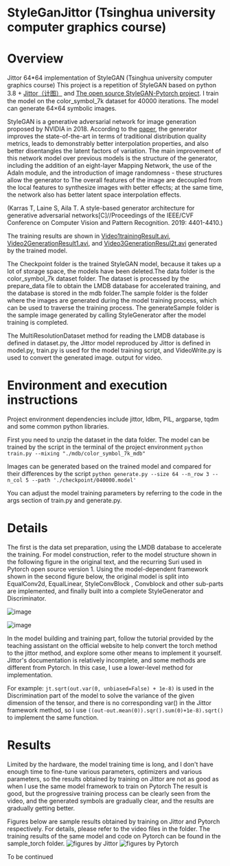 # StyleGanJittor (Tsinghua university computer graphics course)
# Overview
Jittor 64*64 implementation of StyleGAN (Tsinghua university computer graphics course)
This project is a repetition of StyleGAN based on python 3.8 + [Jittor（计图）](https://github.com/Jittor/jittor) and [The open source StyleGAN-Pytorch project](https://github.com/rosinality/style-based-gan-pytorch). I train the model on the color_symbol_7k dataset for 40000 iterations. The model can generate 64×64 symbolic images.


StyleGAN is a generative adversarial network for image generation proposed by NVIDIA in 2018. According to the [paper](https://openaccess.thecvf.com/content_CVPR_2019/html/Karras_A_Style-Based_Generator_Architecture_for_Generative_Adversarial_Networks_CVPR_2019_paper.html), the generator improves the state-of-the-art in terms of traditional distribution quality metrics, leads to demonstrably better interpolation properties, and also better disentangles the latent factors of variation. The main improvement of this network model over previous models is the structure of the generator, including the addition of an eight-layer Mapping Network, the use of the AdaIn module, and the introduction of image randomness - these structures allow the generator to The overall features of the image are decoupled from the local features to synthesize images with better effects; at the same time, the network also has better latent space interpolation effects.

(Karras T, Laine S, Aila T. A style-based generator architecture for generative adversarial networks[C]//Proceedings of the IEEE/CVF Conference on Computer Vision and Pattern Recognition. 2019: 4401-4410.)

The training results are shown in [Video1trainingResult.avi](https://github.com/SongShengyu-cn/StyleGanJittor/blob/main/Video1trainingResult.avi), [Video2GenerationResult1.avi](https://github.com/SongShengyu-cn/StyleGanJittor/blob/main/Video2GenerationResult1.avi), and [Video3GenerationResul2t.avi](https://github.com/SongShengyu-cn/StyleGanJittor/blob/main/Video3GenerationResult2.avi) generated by the trained model.

The Checkpoint folder is the trained StyleGAN model, because it takes up a lot of storage space, the models have been deleted.The data folder is the color_symbol_7k dataset folder. The dataset is processed by the prepare_data file to obtain the LMDB database for accelerated training, and the database is stored in the mdb folder.The sample folder is the folder where the images are generated during the model training process, which can be used to traverse the training process. The generateSample folder is the sample image generated by calling StyleGenerator after the model training is completed.

The MultiResolutionDataset method for reading the LMDB database is defined in dataset.py, the Jittor model reproduced by Jittor is defined in model.py, train.py is used for the model training script, and VideoWrite.py is used to convert the generated image. output for video.

# Environment and execution instructions
Project environment dependencies include jittor, ldbm, PIL, argparse, tqdm and some common python libraries.

First you need to unzip the dataset in the data folder.
The model can be trained by the script in the terminal of the project environment
`python train.py --mixing "./mdb/color_symbol_7k_mdb"`

Images can be generated based on the trained model and compared for their differences by the script
`python generate.py --size 64 --n_row 3 --n_col 5 --path './checkpoint/040000.model'`

You can adjust the model training parameters by referring to the code in the args section of train.py and generate.py.

# Details
The first is the data set preparation, using the LMDB database to accelerate the training.
For model construction, refer to the model structure shown in the following figure in the original text, and the recurring Suri used in Pytorch open source version 1. Using the model-dependent framework shown in the second figure below, the original model is split into EqualConv2d, EqualLinear, StyleConvBlock , Convblock and other sub-parts are implemented, and finally built into a complete StyleGenerator and Discriminator.

![image](https://user-images.githubusercontent.com/74340284/150367442-deeccfa9-ed91-4878-a338-02ff227d0026.png)

![image](https://user-images.githubusercontent.com/74340284/150367661-94814338-549e-4a42-889d-2ef59faca7cb.png)

In the model building and training part, follow the tutorial provided by the teaching assistant on the official website to help convert the torch method to the jittor method, and explore some other means to implement it yourself. Jittor's documentation is relatively incomplete, and some methods are different from Pytorch. In this case, I use a lower-level method for implementation.

For example: `jt.sqrt(out.var(0, unbiased=False) + 1e-8)` is used in the Discrimination part of the model to solve the variance of the given dimension of the tensor, and there is no corresponding var() in the Jittor framework method, so I use `((out-out.mean(0)).sqr().sum(0)+1e-8).sqrt()` to implement the same function.

# Results
Limited by the hardware, the model training time is long, and I don't have enough time to fine-tune various parameters, optimizers and various parameters, so the results obtained by training on Jittor are not as good as when I use the same model framework to train on Pytorch The result is good, but the progressive training process can be clearly seen from the video, and the generated symbols are gradually clear, and the results are gradually getting better.

Figures below are sample results obtained by training on Jittor and Pytorch respectively. For details, please refer to the video files in the folder. The training results of the same model and code on Pytorch can be found in the sample_torch folder.
![figures by Jittor](https://user-images.githubusercontent.com/74340284/150368276-a9e25390-9972-4e6e-83a3-c0ab06764255.png)
![figures by Pytorch](https://user-images.githubusercontent.com/74340284/150368343-990d50a7-f5c4-46cb-9cba-5758f9c9ce98.png)



To be continued
